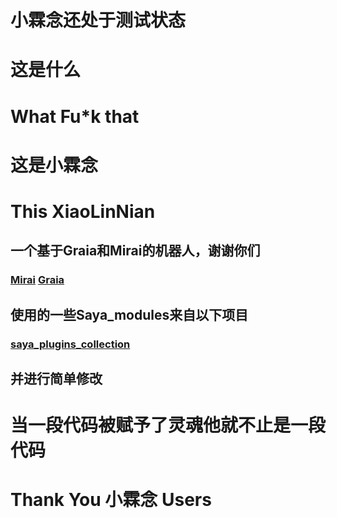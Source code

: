 # **小霖念还处于测试状态**

# 这是什么  
# What Fu\*k that  
# 这是小霖念  
# This XiaoLinNian  
## 一个基于Graia和Mirai的机器人，谢谢你们  
### [Mirai](https://github.com/mamoe/mirai)    [Graia](https://github.com/GraiaProject/Application)  
## 使用的一些Saya_modules来自以下项目  
### [saya_plugins_collection](https://github.com/SAGIRI-kawaii/saya_plugins_collection)  
##  并进行简单修改  
# 当一段代码被赋予了灵魂他就不止是一段代码  
# Thank You 小霖念 Users
